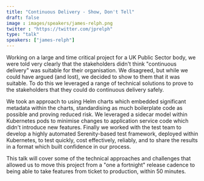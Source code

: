 ```yaml
---
title: "Continuous Delivery - Show, Don't Tell"
draft: false
image : images/speakers/james-relph.png
twitter : "https://twitter.com/jprelph"
type: "talk"
speakers: ["james-relph"]
---
```


Working on a large and time critical project for a UK Public Sector body, we were told very clearly that the stakeholders didn't think "continuous delivery" was suitable for their organisation. We disagreed, but while we could have argued (and lost), we decided to show to them that it was suitable. To do this we leveraged a range of technical solutions to prove to the stakeholders that they could do continuous delivery safely. 

We took an approach to using Helm charts which embedded significant metadata within the charts, standardising as much boilerplate code as possible and proving reduced risk. We leveraged a sidecar model within Kubernetes pods to minimise changes to application service code which didn't introduce new features. Finally we worked with the test team to develop a highly automated Serenity-based test framework, deployed within Kubernetes, to test quickly, cost effectively, reliably, and to share the results in a format which built confidence in our process. 

This talk will cover some of the technical approaches and challenges that allowed us to move this project from a "one a fortnight" release cadence to being able to take features from ticket to production, within 50 minutes.
